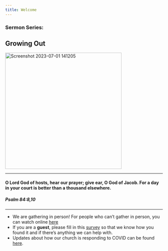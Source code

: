 ```yaml
---
title: Welcome
---
```


### Sermon Series:
## Growing Out

<img width="372" alt="Screenshot 2023-07-01 141205" src="https://github.com/stgeorgeshurstville/bulletin/assets/119166299/a444cf92-5e75-4bf0-98d4-a7c72d17cff3">


---
#### O Lord God of hosts, hear our prayer; give ear, O God of Jacob. For a day in your court is better than a thousand elsewhere. 

##### Psalm 84:8,10
---
- We are gathering in person! For people who can’t gather in person, you can watch online [here](https://stgeorgeshurstville.org.au/sunday-english-online)
- If you are a **guest**, please fill in this [survey](https://tinyurl.com/SGHACsurvey) so that we know how you found it and if there’s anything we can help with.
- Updates about how our church is responding to COVID can be found [here](https://stgeorgeshurstville.org.au/covid-update). 
